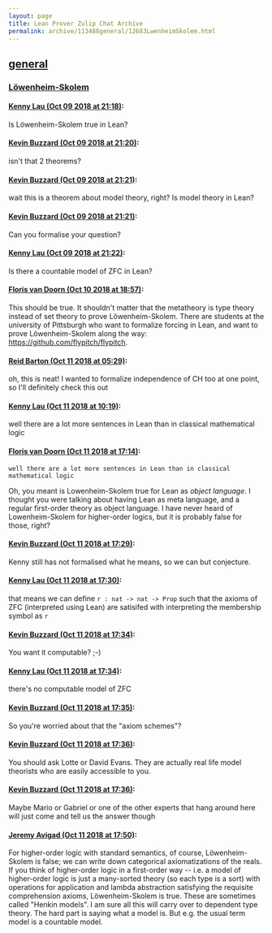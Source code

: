 ```yaml
---
layout: page
title: Lean Prover Zulip Chat Archive 
permalink: archive/113488general/12683LwenheimSkolem.html
---
```


## [general](index.html)
### [Löwenheim-Skolem](12683LwenheimSkolem.html)

#### [Kenny Lau (Oct 09 2018 at 21:18)](https://leanprover.zulipchat.com/#narrow/stream/113488-general/topic/Löwenheim-Skolem/near/135492014):
Is Löwenheim-Skolem true in Lean?

#### [Kevin Buzzard (Oct 09 2018 at 21:20)](https://leanprover.zulipchat.com/#narrow/stream/113488-general/topic/Löwenheim-Skolem/near/135492142):
isn't that 2 theorems?

#### [Kevin Buzzard (Oct 09 2018 at 21:21)](https://leanprover.zulipchat.com/#narrow/stream/113488-general/topic/Löwenheim-Skolem/near/135492171):
wait this is a theorem about model theory, right? Is model theory in Lean?

#### [Kevin Buzzard (Oct 09 2018 at 21:21)](https://leanprover.zulipchat.com/#narrow/stream/113488-general/topic/Löwenheim-Skolem/near/135492186):
Can you formalise your question?

#### [Kenny Lau (Oct 09 2018 at 21:22)](https://leanprover.zulipchat.com/#narrow/stream/113488-general/topic/Löwenheim-Skolem/near/135492286):
Is there a countable model of ZFC in Lean?

#### [Floris van Doorn (Oct 10 2018 at 18:57)](https://leanprover.zulipchat.com/#narrow/stream/113488-general/topic/Löwenheim-Skolem/near/135553994):
This should be true. It shouldn't matter that the metatheory is type theory instead of set theory to prove Löwenheim-Skolem. 
There are students at the university of Pittsburgh who want to formalize forcing in Lean, and want to prove Löwenheim-Skolem along the way: https://github.com/flypitch/flypitch.

#### [Reid Barton (Oct 11 2018 at 05:29)](https://leanprover.zulipchat.com/#narrow/stream/113488-general/topic/Löwenheim-Skolem/near/135583543):
oh, this is neat! I wanted to formalize independence of CH too at one point, so I'll definitely check this out

#### [Kenny Lau (Oct 11 2018 at 10:19)](https://leanprover.zulipchat.com/#narrow/stream/113488-general/topic/Löwenheim-Skolem/near/135593457):
well there are a lot more sentences in Lean than in classical mathematical logic

#### [Floris van Doorn (Oct 11 2018 at 17:14)](https://leanprover.zulipchat.com/#narrow/stream/113488-general/topic/Löwenheim-Skolem/near/135615282):
```quote
well there are a lot more sentences in Lean than in classical mathematical logic
```
Oh, you meant is Lowenheim-Skolem true for Lean as *object language*.
I thought you were talking about having Lean as meta language, and a regular first-order theory as object language. I have never heard of Lowenheim-Skolem for higher-order logics, but it is probably false for those, right?

#### [Kevin Buzzard (Oct 11 2018 at 17:29)](https://leanprover.zulipchat.com/#narrow/stream/113488-general/topic/Löwenheim-Skolem/near/135616391):
Kenny still has not formalised what he means, so we can but conjecture.

#### [Kenny Lau (Oct 11 2018 at 17:30)](https://leanprover.zulipchat.com/#narrow/stream/113488-general/topic/Löwenheim-Skolem/near/135616522):
that means we can define `r : nat -> nat -> Prop` such that the axioms of ZFC (interpreted using Lean) are satisifed with interpreting the membership symbol as `r`

#### [Kevin Buzzard (Oct 11 2018 at 17:34)](https://leanprover.zulipchat.com/#narrow/stream/113488-general/topic/Löwenheim-Skolem/near/135616749):
You want it computable? ;-)

#### [Kenny Lau (Oct 11 2018 at 17:34)](https://leanprover.zulipchat.com/#narrow/stream/113488-general/topic/Löwenheim-Skolem/near/135616786):
there's no computable model of ZFC

#### [Kevin Buzzard (Oct 11 2018 at 17:35)](https://leanprover.zulipchat.com/#narrow/stream/113488-general/topic/Löwenheim-Skolem/near/135616815):
So you're worried about that the "axiom schemes"?

#### [Kevin Buzzard (Oct 11 2018 at 17:36)](https://leanprover.zulipchat.com/#narrow/stream/113488-general/topic/Löwenheim-Skolem/near/135616833):
You should ask Lotte or David Evans. They are actually real life model theorists who are easily accessible to you.

#### [Kevin Buzzard (Oct 11 2018 at 17:36)](https://leanprover.zulipchat.com/#narrow/stream/113488-general/topic/Löwenheim-Skolem/near/135616896):
Maybe Mario or Gabriel or one of the other experts that hang around here will just come and tell us the answer though

#### [Jeremy Avigad (Oct 11 2018 at 17:50)](https://leanprover.zulipchat.com/#narrow/stream/113488-general/topic/Löwenheim-Skolem/near/135617765):
For higher-order logic with standard semantics, of course, Löwenheim-Skolem is false; we can write down categorical axiomatizations of the reals. 
If you think of higher-order logic in a first-order way -- i.e. a model of higher-order logic is just a many-sorted theory (so each type is a sort) with operations for application and lambda abstraction satisfying the requisite comprehension axioms, Löwenheim-Skolem is true. These are sometimes called "Henkin models". I am sure all this will carry over to dependent type theory. The hard part is saying what a model is. But e.g. the usual term model is a countable model.

